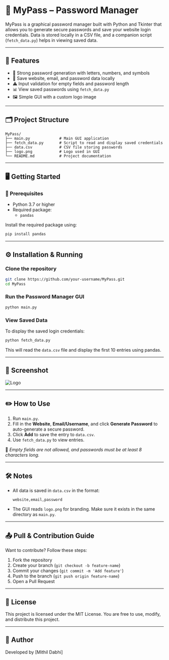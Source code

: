 
# 🔐 MyPass – Password Manager

MyPass is a graphical password manager built with Python and Tkinter that allows you to generate secure passwords and save your website login credentials. Data is stored locally in a CSV file, and a companion script (`fetch_data.py`) helps in viewing saved data.

---

## 📌 Features

- 🔐 Strong password generation with letters, numbers, and symbols
- 💾 Save website, email, and password data locally
- ⚠️ Input validation for empty fields and password length
- 📊 View saved passwords using `fetch_data.py`
- 🖼️ Simple GUI with a custom logo image

---

## 🗂️ Project Structure

```
MyPass/
├── main.py             # Main GUI application
├── fetch_data.py       # Script to read and display saved credentials
├── data.csv            # CSV file storing passwords
├── logo.png            # Logo used in GUI
└── README.md           # Project documentation
```

---

## 🖥️ Getting Started

### 🔧 Prerequisites

- Python 3.7 or higher
- Required package:
  - `pandas`

Install the required package using:

```bash
pip install pandas
```

---

## ⚙️ Installation & Running

### Clone the repository

```bash
git clone https://github.com/your-username/MyPass.git
cd MyPass
```

### Run the Password Manager GUI

```bash
python main.py
```

### View Saved Data

To display the saved login credentials:

```bash
python fetch_data.py
```

This will read the `data.csv` file and display the first 10 entries using pandas.

---

## 📸 Screenshot

![Logo](![image](https://github.com/mithildabhi/Password-Manager/blob/main/Screenshot%202025-05-24%20150211.png)
)

---

## ✏️ How to Use

1. Run `main.py`.
2. Fill in the **Website**, **Email/Username**, and click **Generate Password** to auto-generate a secure password.
3. Click **Add** to save the entry to `data.csv`.
4. Use `fetch_data.py` to view entries.

📝 *Empty fields are not allowed, and passwords must be at least 8 characters long.*

---

## 🛠️ Notes

- All data is saved in `data.csv` in the format:
  ```
  website,email,password
  ```
- The GUI reads `logo.png` for branding. Make sure it exists in the same directory as `main.py`.

---

## 📤 Pull & Contribution Guide

Want to contribute? Follow these steps:

1. Fork the repository
2. Create your branch (`git checkout -b feature-name`)
3. Commit your changes (`git commit -m 'Add feature'`)
4. Push to the branch (`git push origin feature-name`)
5. Open a Pull Request

---

## 📄 License

This project is licensed under the MIT License. You are free to use, modify, and distribute this project.

---

## 👤 Author

Developed by [Mithil Dabhi]
